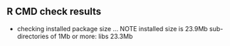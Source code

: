 ## R CMD check results

* checking installed package size ... NOTE
    installed size is 23.9Mb
    sub-directories of 1Mb or more:
      libs  23.3Mb
